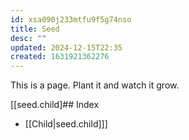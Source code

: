 ```yaml
---
id: xsa090j233mtfu9f5g74nso
title: Seed
desc: ""
updated: 2024-12-15T22:35
created: 1631921362276
---
```



This is a page. Plant it and watch it grow.

[[seed.child]## Index
- [[Child|seed.child]]]
